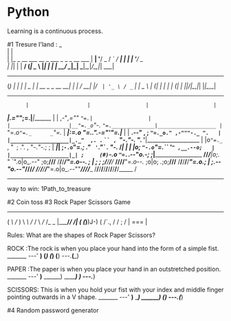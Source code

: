 # Python
Learning is a continuous process. 

#1 Tresure I'land :
 _                                     
| |                                    
| |_ _ __ ___  __ _ ___ _   _ _ __ ___ 
| __| '__/ _ \/ _` / __| | | | '__/ _ \
| |_| | |  __/ (_| \__ \ |_| | | |  __/
 \__|_|  \___|\__,_|___/\__,_|_|  \___| 
 
 _     _                 _  
(_)   | |               | |
 _ ___| | __ _ _ __   __| |
| / __| |/ _` | '_ \ / _` |
| \__ \ | (_| | | | | (_| |
|_|___/_|\__,_|_| |_|\__,_|
*******************************************************************************
          |                   |                  |                     |
 _________|________________.=""_;=.______________|_____________________|_______
|                   |  ,-"_,=""     `"=.|                  |
|___________________|__"=._o`"-._        `"=.______________|___________________
          |                `"=._o`"=._      _`"=._                     |
 _________|_____________________:=._o "=._."_.-="'"=.__________________|_______
|                   |    __.--" , ; `"=._o." ,-"""-._ ".   |
|___________________|_._"  ,. .` ` `` ,  `"-._"-._   ". '__|___________________
          |           |o`"=._` , "` `; .". ,  "-._"-._; ;              |
 _________|___________| ;`-.o`"=._; ." ` '`."\` . "-._ /_______________|_______
|                   | |o;    `"-.o`"=._``  '` " ,__.--o;   |
|___________________|_| ;     (#) `-.o `"=.`_.--"_o.-; ;___|___________________
____/______/______/___|o;._    "      `".o|o_.--"    ;o;____/______/______/____
/______/______/______/_"=._o--._        ; | ;        ; ;/______/______/______/_
____/______/______/______/__"=._o--._   ;o|o;     _._;o;____/______/______/____
/______/______/______/______/____"=._o._; | ;_.--"o.--"_/______/______/______/_
____/______/______/______/______/_____"=.o|o_.--""___/______/______/______/____
/______/______/______/______/______/______/______/______/______/______/_____ /
*******************************************************************************
way to win: 1Path_to_treasure

#2 Coin toss
#3 Rock Paper Scissors Game
 __      __
( _\    /_ )
 \ _\  /_ / 
  \ _\/_ /_ _
  |_____/_/ /|
  (  (_)__)J-)
  (  /`.,   /
   \/  ;   /
    | === |
    
Rules:  What are the shapes of Rock Paper Scissors?

 ROCK :The rock is when you place your hand into the form of a simple fist.
     _______
---'   ____)
      (_____)
      (_____)
      (____)
---.__(___)

PAPER :The paper is when you place your hand in an outstretched position.
     _______
---'   ____)____
          ______)
          _______)
         _______)
---.__________)

SCISSORS: This is when you hold your fist with your index and middle finger pointing outwards in a V shape.
     _______
---'   ____)____
          ______)
       __________)
      (____)
---.__(___)

#4 Random password generator

